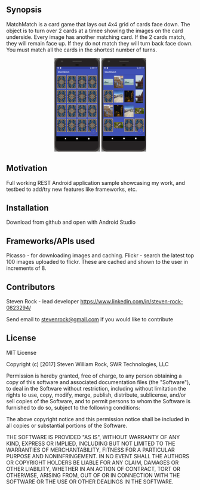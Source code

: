## Synopsis

MatchMatch is a card game that lays out 4x4 grid of cards face down. The object is to turn over 2 cards at a timee showing the images on the card underside. Every image has another matching card. If the 2 cards match, they will remain face up. If they do not match they will turn back face down. You must match all the cards in the shortest number of turns.

<p align="center">
  <img src="https://github.com/Steven-Rock/MatchMatch/blob/master/docs/images/start.PNG" height="250"/>
  <img src="https://github.com/Steven-Rock/MatchMatch/blob/master/docs/images/matched.PNG" height="250"/>
</p>


## Motivation

Full working REST Android application sample showcasing my work, and testbed to add/try new features like frameworks, etc.

## Installation

Download from github and open with Android Studio

## Frameworks/APIs used

Picasso - for downloading images and caching.
Flickr - search the latest top 100 images uploaded to flickr. These are cached and shown to the user in increments of 8.

## Contributors

Steven Rock - lead developer
https://www.linkedin.com/in/steven-rock-0823294/

Send email to stevenrock@gmail.com if you would like to contribute

## License

MIT License

Copyright (c) [2017] Steven William Rock, SWR Technologies, LLC

Permission is hereby granted, free of charge, to any person obtaining a copy
of this software and associated documentation files (the "Software"), to deal
in the Software without restriction, including without limitation the rights
to use, copy, modify, merge, publish, distribute, sublicense, and/or sell
copies of the Software, and to permit persons to whom the Software is
furnished to do so, subject to the following conditions:

The above copyright notice and this permission notice shall be included in all
copies or substantial portions of the Software.

THE SOFTWARE IS PROVIDED "AS IS", WITHOUT WARRANTY OF ANY KIND, EXPRESS OR
IMPLIED, INCLUDING BUT NOT LIMITED TO THE WARRANTIES OF MERCHANTABILITY,
FITNESS FOR A PARTICULAR PURPOSE AND NONINFRINGEMENT. IN NO EVENT SHALL THE
AUTHORS OR COPYRIGHT HOLDERS BE LIABLE FOR ANY CLAIM, DAMAGES OR OTHER
LIABILITY, WHETHER IN AN ACTION OF CONTRACT, TORT OR OTHERWISE, ARISING FROM,
OUT OF OR IN CONNECTION WITH THE SOFTWARE OR THE USE OR OTHER DEALINGS IN THE
SOFTWARE.